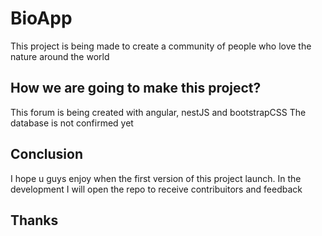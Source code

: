 # BioApp

This project is being made to create a community of people who love the nature around the world

## How we are going to make this project?

This forum is being created with angular, nestJS and bootstrapCSS
The database is not confirmed yet

## Conclusion

I hope u guys enjoy when the first version of this project launch. In the development I will open the repo to receive contribuitors and feedback

## Thanks
